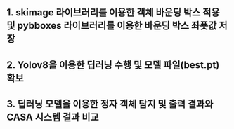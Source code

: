 ## 1. skimage 라이브러리를 이용한 객체 바운딩 박스 적용 및 pybboxes 라이브러리를 이용한 바운딩 박스 좌푯값 저장
## 2. Yolov8을 이용한 딥러닝 수행 및 모델 파일(best.pt) 확보
## 3. 딥러닝 모델을 이용한 정자 객체 탐지 및 출력 결과와 CASA 시스템 결과 비교
